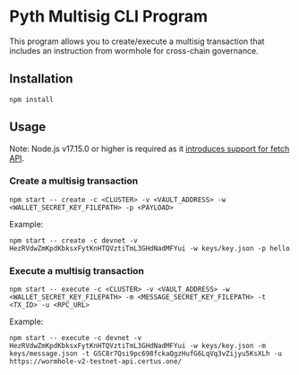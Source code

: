 # Pyth Multisig CLI Program

This program allows you to create/execute a multisig transaction that includes an instruction from wormhole for cross-chain governance.

## Installation

```
npm install
```

## Usage

Note: Node.js v17.15.0 or higher is required as it [introduces support for fetch API](https://nodejs.org/tr/blog/release/v17.5.0/).

### Create a multisig transaction

```
npm start -- create -c <CLUSTER> -v <VAULT_ADDRESS> -w <WALLET_SECRET_KEY_FILEPATH> -p <PAYLOAD>
```

Example:

```
npm start -- create -c devnet -v HezRVdwZmKpdKbksxFytKnHTQVztiTmL3GHdNadMFYui -w keys/key.json -p hello
```

### Execute a multisig transaction

```
npm start -- execute -c <CLUSTER> -v <VAULT_ADDRESS> -w <WALLET_SECRET_KEY_FILEPATH> -m <MESSAGE_SECRET_KEY_FILEPATH> -t <TX_ID> -u <RPC_URL>
```

Example:

```
npm start -- execute -c devnet -v HezRVdwZmKpdKbksxFytKnHTQVztiTmL3GHdNadMFYui -w keys/key.json -m keys/message.json -t GSC8r7Qsi9pc698fckaQgzHufG6LqVq3vZijyu5KsXLh -u https://wormhole-v2-testnet-api.certus.one/
```
